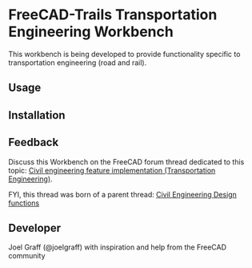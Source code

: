 # FreeCAD-Trails Transportation Engineering Workbench

This workbench is being developed to provide functionality specific to transportation engineering (road and rail).

## Usage 

## Installation

## Feedback 
Discuss this Workbench on the FreeCAD forum thread dedicated to this topic: 
[Civil engineering feature implementation (Transportation Engineering)](https://forum.freecadweb.org/viewtopic.php?f=8&t=22277). 

FYI, this thread was born of a parent thread: 
[Civil Engineering Design functions](https://forum.freecadweb.org/viewtopic.php?f=8&t=6973)

## Developer 
Joel Graff (@joelgraff) with inspiration and help from the FreeCAD community
